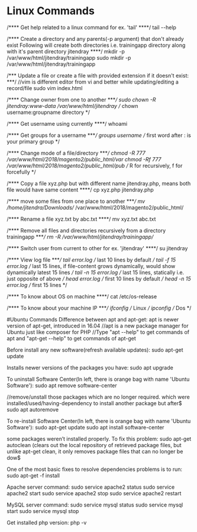 # Linux Commands
/**** Get help related to a linux command for ex. 'tail' ****/
tail --help

/**** Create a directory and any parents(-p argument) that don't already exist
Following will create both directories i.e. trainingapp directory along with it's parent directory jitendray ****/
mkdir -p /var/www/html/jitendray/trainingapp
sudo mkdir -p /var/www/html/jitendray/trainingapp

/*** Update a file or create a file with provided extension if it doesn't exist: ***/
//vim is different editor from vi and better while updating/editing a record/file
sudo vim index.html

/**** Change owner from one to another ****/
sudo chown -R jitendray:www-data /var/www/html/jitendray    /* chown username:groupname directory */

/**** Get username using currently ****/
whoami

/**** Get groups for a username ****/
groups username     /* first word after : is your primary group */

/**** Change mode of a file/directory ****/
chmod -R 777 /var/www/html/2018/magento2/public_html/var
chmod -Rf 777 /var/www/html/2018/magento2/public_html/pub     /* R for recursively, f for forcefully */

/**** Copy a file xyz.php but with different name jitendray.php, means both file would have same content ****/
cp xyz.php jitendray.php

/**** move some files from one place to another  ****/
mv /home/jitendra/Downloads/* /var/www/html/2018/magento2/public_html/

/**** Rename a file xyz.txt by abc.txt  ****/
mv xyz.txt abc.txt

/**** Remove all files and directories recursively from a directory trainingapp ****/
rm -R /var/www/html/jitendray/trainingapp/*

/**** Switch user from current to other for ex. 'jitendray' ****/
su jitendray

/**** View log file ****/
tail error.log               /* last 10 lines by default */
tail -f 15 error.log         /* last 15 lines, if file-content grows dynamically, would show dynamically latest 15 lines */
tail -n 15 error.log         /* last 15 lines, statically i.e. just opposite of above */
head error.log               /* first 10 lines by default */
head -n 15 error.log         /* first 15 lines */

/**** To know about OS on machine ****/
cat /etc/os-release

/**** To know about your machine IP ****/
ifconfig        /* Linux */
ipconfig        /* Dos */


#Ubuntu Commands
Difference between apt and apt-get:
apt is newer version of apt-get, introduced in 16.04
//apt is a new package manager for Ubuntu just like composer for PHP
//Type "apt --help" to get commands of apt and "apt-get --help" to get commands of apt-get

Before install any new software(refresh available updates):
sudo apt-get update

Installs newer versions of the packages you have:
sudo apt upgrade

To uninstall Software Center(In left, there is orange bag with name 'Ubuntu Software'):
sudo apt remove software-center

//remove/unstall those packages which are no longer required. which were installed/used/having-dependency to install another package but after$
sudo apt autoremove

To re-install Software Center(In left, there is orange bag with name 'Ubuntu Software'):
sudo apt-get update
sudo apt install software-center

some packages weren’t installed properly. To fix this problem:
sudo apt-get autoclean
(clears out the local repository of retrieved package files, but unlike apt-get clean, it only removes package files that can no longer be dow$

One of the most basic fixes to resolve dependencies problems is to run:
sudo apt-get -f install

Apache server command:
sudo service apache2 status
sudo service apache2 start
sudo service apache2 stop
sudo service apache2 restart

MySQL server command:
sudo service mysql status
sudo service mysql start
sudo service mysql stop

Get installed php version:
php -v
